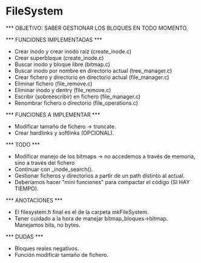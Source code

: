 # FileSystem
*** OBJETIVO: SABER GESTIONAR LOS BLOQUES EN TODO MOMENTO.

*** FUNCIONES IMPLEMENTADAS ***
- Crear inodo y crear inodo raíz (create_inode.c)
- Crear superbloque (create_inode.c)
- Buscar inodo y bloque libre (bitmap.c)
- Buscar inodo por nombre en directorio actual (tree_manager.c)
- Crear fichero y directorio en directorio actual (file_manager.c)
- Eliminar fichero (file_remove.c)
- Eliminar inodo y dentry (file_remove.c)
- Escribir (sobreescribir) en fichero (file_manager.c)
- Renombrar fichero o directorio (file_operations.c)

*** FUNCIONES A IMPLEMENTAR ***
- Modificar tamaño de fichero -> truncate.
- Crear hardlinks y softlinks (OPCIONAL).

*** TODO ***
- Modificar manejo de los bitmaps -> no accedemos a través de memoria, sino a través del fichero
- Continuar con _inode_search().
- Gestionar ficheros y directorios a partir de un path distinto al actual.
- Deberíamos hacer "mini funciones" para compactar el código (SI HAY TIEMPO).

*** ANOTACIONES ***
- El filesystem.h final es el de la carpeta mkFileSystem.
- Tener cuidado a la hora de manejar bitmap_bloques->bitmap. Manejamos bits, no bytes.

*** DUDAS ***
- Bloques reales negativos.
- Función modificar tamaño de fichero.
